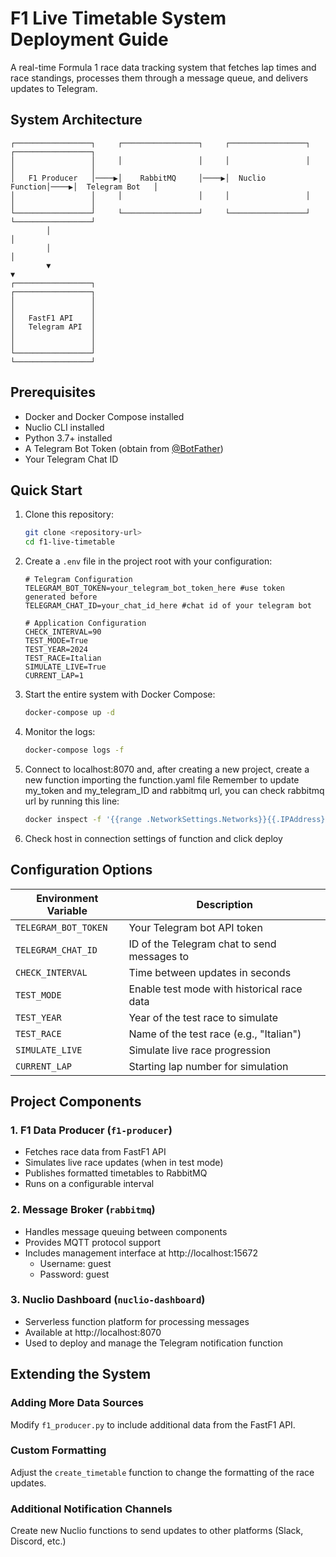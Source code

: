 # F1 Live Timetable System Deployment Guide

A real-time Formula 1 race data tracking system that fetches lap times and race standings, processes them through a message queue, and delivers updates to Telegram.

## System Architecture

```
┌─────────────────┐     ┌─────────────────┐     ┌─────────────────┐     ┌─────────────────┐
│                 │     │                 │     │                 │     │                 │
│   F1 Producer   │────▶│    RabbitMQ     │────▶│  Nuclio Function│────▶│  Telegram Bot   │
│                 │     │                 │     │                 │     │                 │
└─────────────────┘     └─────────────────┘     └─────────────────┘     └─────────────────┘
        │                                                                        │
        │                                                                        │
        ▼                                                                        ▼
┌─────────────────┐                                                    ┌─────────────────┐
│                 │                                                    │                 │
│   FastF1 API    │                                                    │   Telegram API  │
│                 │                                                    │                 │
└─────────────────┘                                                    └─────────────────┘
```

## Prerequisites

- Docker and Docker Compose installed
- Nuclio CLI installed
- Python 3.7+ installed
- A Telegram Bot Token (obtain from [@BotFather](https://t.me/botfather))
- Your Telegram Chat ID


## Quick Start

1. Clone this repository:
   ```bash
   git clone <repository-url>
   cd f1-live-timetable
   ```

2. Create a `.env` file in the project root with your configuration:
   ```
   # Telegram Configuration
   TELEGRAM_BOT_TOKEN=your_telegram_bot_token_here #use token generated before
   TELEGRAM_CHAT_ID=your_chat_id_here #chat id of your telegram bot

   # Application Configuration
   CHECK_INTERVAL=90
   TEST_MODE=True
   TEST_YEAR=2024
   TEST_RACE=Italian
   SIMULATE_LIVE=True
   CURRENT_LAP=1
   ```

3. Start the entire system with Docker Compose:
   ```bash
   docker-compose up -d
   ```

4. Monitor the logs:
   ```bash
   docker-compose logs -f
   ```

5. Connect to localhost:8070 and, after creating a new project, create a new function importing the function.yaml file 
Remember to update my_token and my_telegram_ID and rabbitmq url, you can check rabbitmq url by running this line:
   ```bash
   docker inspect -f '{{range .NetworkSettings.Networks}}{{.IPAddress}}{{end}}' f1livebot1-rabbitmq-1
   ```
6. Check host in connection settings of function and click deploy

## Configuration Options

| Environment Variable | Description |
| --- | --- |
| `TELEGRAM_BOT_TOKEN` | Your Telegram bot API token |
| `TELEGRAM_CHAT_ID` | ID of the Telegram chat to send messages to |
| `CHECK_INTERVAL` | Time between updates in seconds |
| `TEST_MODE` | Enable test mode with historical race data |
| `TEST_YEAR` | Year of the test race to simulate |
| `TEST_RACE` | Name of the test race (e.g., "Italian") |
| `SIMULATE_LIVE` | Simulate live race progression |
| `CURRENT_LAP` | Starting lap number for simulation |

## Project Components

### 1. F1 Data Producer (`f1-producer`)
- Fetches race data from FastF1 API
- Simulates live race updates (when in test mode)
- Publishes formatted timetables to RabbitMQ
- Runs on a configurable interval

### 2. Message Broker (`rabbitmq`)
- Handles message queuing between components
- Provides MQTT protocol support
- Includes management interface at http://localhost:15672
  - Username: guest
  - Password: guest

### 3. Nuclio Dashboard (`nuclio-dashboard`)
- Serverless function platform for processing messages
- Available at http://localhost:8070
- Used to deploy and manage the Telegram notification function

## Extending the System

### Adding More Data Sources
Modify `f1_producer.py` to include additional data from the FastF1 API.

### Custom Formatting
Adjust the `create_timetable` function to change the formatting of the race updates.

### Additional Notification Channels
Create new Nuclio functions to send updates to other platforms (Slack, Discord, etc.)
